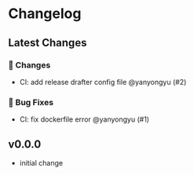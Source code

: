 # Changelog

## Latest Changes

### 💫 Changes

- CI: add release drafter config file @yanyongyu (#2)

### 🐛 Bug Fixes

- CI: fix dockerfile error @yanyongyu (#1)

## v0.0.0

- initial change
